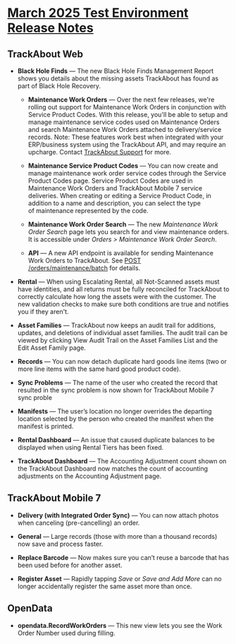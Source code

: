 # [March 2025 Test Environment Release Notes](https://datacor.clickhelp.co/articles/#!project-trackabout-kb/march-2025-test-environment-release-notes)


## TrackAbout Web

-   **Black Hole Finds** — The new Black Hole Finds Management Report shows you details about the missing assets TrackAbout has found as part of Black Hole Recovery.

    -   **Maintenance Work Orders** — Over the next few releases, we're rolling out support for Maintenance Work Orders in conjunction with Service Product Codes. With this release, you'll be able to setup and manage maintenance service codes used on Maintenance Orders and search Maintenance Work Orders attached to delivery/service records. Note: These features work best when integrated with your ERP/business system using the TrackAbout API, and may require an upcharge. Contact [TrackAbout Support](mailto:support@trackabout.com) for more.

    -   **Maintenance Service Product Codes** — You can now create and manage maintenance work order service codes through the Service Product Codes page. Service Product Codes are used in Maintenance Work Orders and TrackAbout Mobile 7 service deliveries. When creating or editing a Service Product Code, in addition to a name and description, you can select the type of maintenance represented by the code.

    -   **Maintenance Work Order Search** — The new _Maintenance Work Order Search_ page lets you search for and view maintenance orders. It is accessible under _Orders > Maintenance Work Order Search_. 

    -   **API** — A new API endpoint is available for sending Maintenance Work Orders to TrackAbout. See [POST /orders/maintenance/batch](https://test.trackabout.com/api/docs/#!/orders/MaintenanceOrderBatchmaintenancebatch_Post) for details.

-   **Rental** — When using Escalating Rental, all Not-Scanned assets must have identities, and all returns must be fully reconciled for TrackAbout to correctly calculate how long the assets were with the customer. The new validation checks to make sure both conditions are true and notifies you if they aren't.

-   **Asset Families** — TrackAbout now keeps an audit trail for additions, updates, and deletions of individual asset families. The audit trail can be viewed by clicking View Audit Trail on the Asset Families List and the Edit Asset Family page.

-   **Records** — You can now detach duplicate hard goods line items (two or more line items with the same hard good product code).

-   **Sync Problems** — The name of the user who created the record that resulted in the sync problem is now shown for TrackAbout Mobile 7 sync proble

-   **Manifests** — The user’s location no longer overrides the departing location selected by the person who created the manifest when the manifest is printed.

-   **Rental Dashboard** — An issue that caused duplicate balances to be displayed when using Rental Tiers has been fixed.

-   **TrackAbout Dashboard** — The Accounting Adjustment count shown on the TrackAbout Dashboard now matches the count of accounting adjustments on the Accounting Adjustment page.

  
## TrackAbout Mobile 7

-   **Delivery (with Integrated Order Sync)** — You can now attach photos when canceling (pre-cancelling) an order.

-   **General** — Large records (those with more than a thousand records) now save and process faster.

-   **Replace Barcode** — Now makes sure you can’t reuse a barcode that has been used before for another asset.

-   **Register Asset** — Rapidly tapping _Save_ or _Save and Add More_ can no longer accidentally register the same asset more than once.

  
## OpenData
-   **opendata.RecordWorkOrders** — This new view lets you see the Work Order Number used during filling.
    
  
